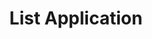 ---
title: List Application
description: An android app to manage items in the cloud
img: /img/projects/list.jpg
---